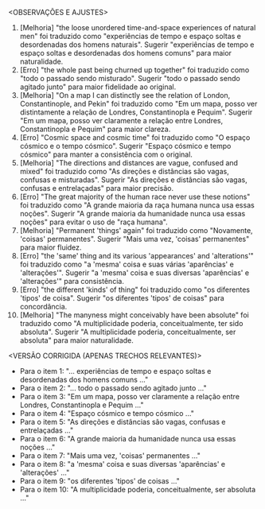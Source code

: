 <OBSERVAÇÕES E AJUSTES>
1. [Melhoria] "the loose unordered time-and-space experiences of natural men" foi traduzido como "experiências de tempo e espaço soltas e desordenadas dos homens naturais". Sugerir "experiências de tempo e espaço soltas e desordenadas dos homens comuns" para maior naturalidade.
2. [Erro] "the whole past being churned up together" foi traduzido como "todo o passado sendo misturado". Sugerir "todo o passado sendo agitado junto" para maior fidelidade ao original.
3. [Melhoria] "On a map I can distinctly see the relation of London, Constantinople, and Pekin" foi traduzido como "Em um mapa, posso ver distintamente a relação de Londres, Constantinopla e Pequim". Sugerir "Em um mapa, posso ver claramente a relação entre Londres, Constantinopla e Pequim" para maior clareza.
4. [Erro] "Cosmic space and cosmic time" foi traduzido como "O espaço cósmico e o tempo cósmico". Sugerir "Espaço cósmico e tempo cósmico" para manter a consistência com o original.
5. [Melhoria] "The directions and distances are vague, confused and mixed" foi traduzido como "As direções e distâncias são vagas, confusas e misturadas". Sugerir "As direções e distâncias são vagas, confusas e entrelaçadas" para maior precisão.
6. [Erro] "The great majority of the human race never use these notions" foi traduzido como "A grande maioria da raça humana nunca usa essas noções". Sugerir "A grande maioria da humanidade nunca usa essas noções" para evitar o uso de "raça humana".
7. [Melhoria] "Permanent 'things' again" foi traduzido como "Novamente, 'coisas' permanentes". Sugerir "Mais uma vez, 'coisas' permanentes" para maior fluidez.
8. [Erro] "the 'same' thing and its various 'appearances' and 'alterations'" foi traduzido como "a 'mesma' coisa e suas várias 'aparências' e 'alterações'". Sugerir "a 'mesma' coisa e suas diversas 'aparências' e 'alterações'" para consistência.
9. [Erro] "the different 'kinds' of thing" foi traduzido como "os diferentes 'tipos' de coisa". Sugerir "os diferentes 'tipos' de coisas" para concordância.
10. [Melhoria] "The manyness might conceivably have been absolute" foi traduzido como "A multiplicidade poderia, conceitualmente, ter sido absoluta". Sugerir "A multiplicidade poderia, conceitualmente, ser absoluta" para maior naturalidade.

<VERSÃO CORRIGIDA (APENAS TRECHOS RELEVANTES)>
- Para o item 1: "... experiências de tempo e espaço soltas e desordenadas dos homens comuns ..."
- Para o item 2: "... todo o passado sendo agitado junto ..."
- Para o item 3: "Em um mapa, posso ver claramente a relação entre Londres, Constantinopla e Pequim ..."
- Para o item 4: "Espaço cósmico e tempo cósmico ..."
- Para o item 5: "As direções e distâncias são vagas, confusas e entrelaçadas ..."
- Para o item 6: "A grande maioria da humanidade nunca usa essas noções ..."
- Para o item 7: "Mais uma vez, 'coisas' permanentes ..."
- Para o item 8: "a 'mesma' coisa e suas diversas 'aparências' e 'alterações' ..."
- Para o item 9: "os diferentes 'tipos' de coisas ..."
- Para o item 10: "A multiplicidade poderia, conceitualmente, ser absoluta ..."